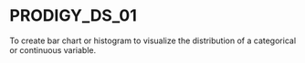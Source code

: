 # PRODIGY_DS_01
To create bar chart or histogram to visualize the distribution of a categorical or continuous variable.
